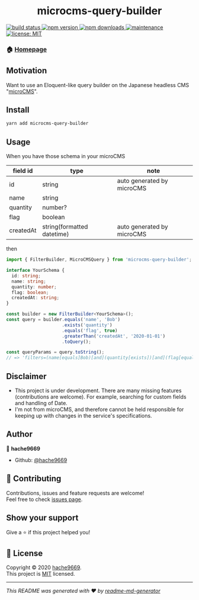 <h1 align="center">microcms-query-builder</h1>
<p>
  <a href="https://github.com/hache9669/microcms-query-builder/actions?query=workflow%3A%22Node.js+CI%22" target="_blank">
    <img alt="build status" src="https://github.com/hache9669/microcms-query-builder/workflows/build/badge.svg" />
  </a>
  <a href="https://www.npmjs.com/package/microcms-query-builder" target="_blank">
    <img alt="npm version" src="http://img.shields.io/npm/v/microcms-query-builder" />
  </a>
  <a href="https://www.npmjs.com/package/microcms-query-builder" target="_blank">
    <img alt="npm downloads" src="https://img.shields.io/npm/dt/microcms-query-builder" />
  </a>
  <a href="https://github.com/hache9669/microcms-query-builder/graphs/commit-activity" target="_blank">
    <img alt="maintenance" src="https://img.shields.io/badge/Maintained%3F-yes-green.svg" />
  </a>
  <a href="https://github.com/hache9669/microcms-query-builder/blob/master/LICENSE.txt" target="_blank">
    <img alt="license: MIT" src="https://img.shields.io/github/license/hache9669/microcms-query-builder" />
  </a>
</p>

### 🏠 [Homepage](https://github.com/hache9669/microcms-query-builder#readme)

## Motivation
Want to use an Eloquent-like query builder on the Japanese headless CMS "[microCMS](https://microcms.io/)".

## Install
```sh
yarn add microcms-query-builder
```

## Usage
When you have those schema in your microCMS

| field id  | type                       | note                       |
|-----------|----------------------------|----------------------------|
| id        | string                     | auto generated by microCMS |
| name      | string                     |                            |
| quantity  | number?                    |                            |
| flag      | boolean                    |                            |
| createdAt | string(formatted datetime) | auto generated by microCMS |

then

```ts
import { FilterBuilder, MicroCMSQuery } from 'microcms-query-builder';

interface YourSchema {
  id: string;
  name: string;
  quantity: number;
  flag: boolean;
  createdAt: string;
}

const builder = new FilterBuilder<YourSchema>();
const query = builder.equals('name', 'Bob')
                     .exists('quantity')
                     .equals('flag', true)
                     .greaterThan('createdAt', '2020-01-01')
                     .toQuery();

const queryParams = query.toString();
// => 'filters=(name[equals]Bob)[and](quantity[exists])[and](flag[equals]true)[and](createdAt[greaterThan]2020-01-01)'
```

## Disclaimer
- This project is under development. There are many missing features (contributions are welcome). For example, searching for custom fields and handling of Date.
- I'm not from microCMS, and therefore cannot be held responsible for keeping up with changes in the service's specifications.

## Author

👤 **hache9669**

* Github: [@hache9669](https://github.com/hache9669)

## 🤝 Contributing

Contributions, issues and feature requests are welcome!<br />Feel free to check [issues page](https://github.com/hache9669/microcms-query-builder/issues). 

## Show your support

Give a ⭐️ if this project helped you!

## 📝 License

Copyright © 2020 [hache9669](https://github.com/hache9669).<br />
This project is [MIT](https://github.com/hache9669/microcms-query-builder/blob/master/LICENSE.txt) licensed.

***
_This README was generated with ❤️ by [readme-md-generator](https://github.com/kefranabg/readme-md-generator)_